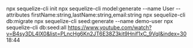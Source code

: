 npx sequelize-cli init
npx sequelize-cli model:generate --name User --attributes firstName:string,lastName:string,email:string
npx sequelize-cli db:migrate
npx sequelize-cli seed:generate --name demo-user
npx sequelize-cli db:seed:all
https://www.youtube.com/watch?v=B4sy3DL4IX0&list=PLncHg6Kn2JT6E38Z3kit9Hnif1xC_9VqI&index=30
18:44
